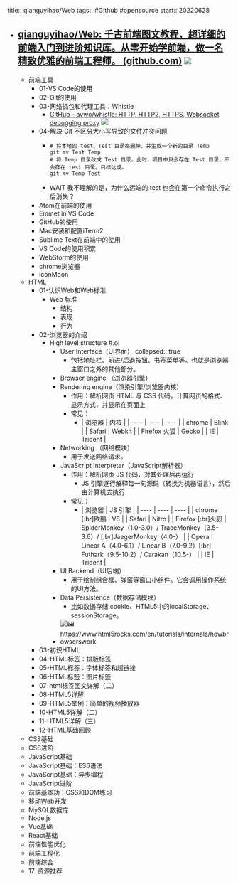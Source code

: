 title:: qianguyihao/Web
tags:: #Github #opensource 
start:: 20220628

- ## [qianguyihao/Web: 千古前端图文教程，超详细的前端入门到进阶知识库。从零开始学前端，做一名精致优雅的前端工程师。 (github.com)](https://github.com/qianguyihao/Web) ![](https://img.shields.io/github/stars/qianguyihao/Web)
  - 前端工具
    - 01-VS Code的使用
    - 02-Git的使用
    - 03-网络抓包和代理工具：Whistle
      - [GitHub - avwo/whistle: HTTP, HTTP2, HTTPS, Websocket debugging proxy](https://github.com/avwo/whistle) ![](https://img.shields.io/github/stars/avwo/whistle)
    - 04-解决 Git 不区分大小写导致的文件冲突问题
      - ```shell
        # 将本地的 test、Test 目录都删掉，并生成一个新的目录 Temp
        git mv Test Temp
        # 将 Temp 目录改成 Test 目录。此时，项目中只会存在 Test 目录，不会存在 test 目录。目标达成。
        git mv Temp Test
        ```
      - WAIT 我不理解的是，为什么远端的 test 也会在第一个命令执行之后消失？
    - Atom在前端的使用
    - Emmet in VS Code
    - GitHub的使用
    - Mac安装和配置iTerm2
    - Sublime Text在前端中的使用
    - VS Code的使用积累
    - WebStorm的使用
    - chrome浏览器
    - iconMoon
  - HTML
    - 01-认识Web和Web标准
      - Web 标准
        - 结构
        - 表现
        - 行为
    - 02-浏览器的介绍
      - High level structure #.ol
        - User Interface（UI界面）
          collapsed:: true
          - 包括地址栏、前进/后退按钮、书签菜单等。也就是浏览器主窗口之外的其他部分。
        - Browser engine （浏览器引擎）
        - Rendering engine（渲染引擎/浏览器内核）
          - 作用：解析网页 HTML 与 CSS 代码，计算网页的格式、显示方式，并显示在页面上
          - 常见：
            - | 浏览器 | 内核 |
              | ---- | ---- | ---- |
              | chrome | Blink |
              | Safari | Webkit |
              | Firefox 火狐 | Gecko |
              | IE | Trident |
        - Networking （网络模块）
          - 用于发送网络请求。
        - JavaScript Interpreter（JavaScript解析器）
          - 作用：解析网页 JS 代码，对其处理后再运行
            - JS 引擎逐行解释每一句源码（转换为机器语言），然后由计算机去执行
          - 常见：
            - | 浏览器 | JS 引擎 |
              | ---- | ---- | ---- |
              | chrome [:br]欧鹏 | V8 |
              | Safari | Nitro |
              | Firefox [:br]火狐 | SpiderMonkey（1.0-3.0）/ TraceMonkey（3.5-3.6）/ [:br]JaegerMonkey（4.0-） |
              | Opera | Linear A（4.0-6.1）/ Linear B（7.0-9.2）[:br] Futhark（9.5-10.2）/ Carakan（10.5-） |
              | IE | Trident |
        - UI Backend（UI后端）
          - 用于绘制组合框、弹窗等窗口小组件。它会调用操作系统的UI方法。
        - Data Persistence（数据存储模块）
          - 比如数据存储 cookie、HTML5中的localStorage、sessionStorage。
        - ![🖼 https://www.html5rocks.com/en/tutorials/internals/howbrowserswork ](../assets/2023/PgPX6ZMyKSwF6kB8zIhB.webp)
    - 03-初识HTML
    - 04-HTML标签：排版标签
    - 05-HTML标签：字体标签和超链接
    - 06-HTML标签：图片标签
    - 07-html标签图文详解（二）
    - 08-HTML5详解
    - 09-HTML5举例：简单的视频播放器
    - 10-HTML5详解（二）
    - 11-HTML5详解（三）
    - 12-HTML基础回顾
  - CSS基础
  - CSS进阶
  - JavaScript基础
  - JavaScript基础：ES6语法
  - JavaScript基础：异步编程
  - JavaScript进阶
  - 前端基本功：CSS和DOM练习
  - 移动Web开发
  - MySQL数据库
  - Node.js
  - Vue基础
  - React基础
  - 前端性能优化
  - 前端工程化
  - 前端综合
  - 17-资源推荐